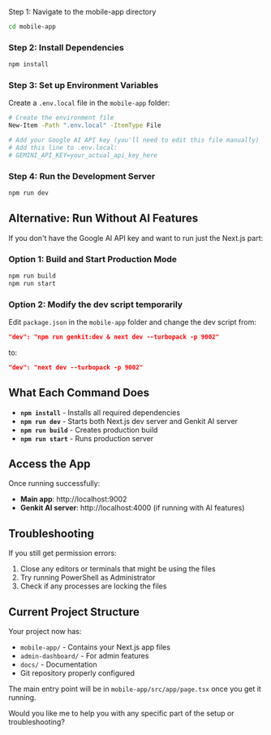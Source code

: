 Step 1: Navigate to the mobile-app directory
```bash
cd mobile-app
```

### Step 2: Install Dependencies
```bash
npm install
```

### Step 3: Set up Environment Variables
Create a `.env.local` file in the `mobile-app` folder:
```bash
# Create the environment file
New-Item -Path ".env.local" -ItemType File

# Add your Google AI API key (you'll need to edit this file manually)
# Add this line to .env.local:
# GEMINI_API_KEY=your_actual_api_key_here
```

### Step 4: Run the Development Server
```bash
npm run dev
```

## Alternative: Run Without AI Features

If you don't have the Google AI API key and want to run just the Next.js part:

### Option 1: Build and Start Production Mode
```bash
npm run build
npm run start
```

### Option 2: Modify the dev script temporarily
Edit `package.json` in the `mobile-app` folder and change the dev script from:
```json
"dev": "npm run genkit:dev & next dev --turbopack -p 9002"
```
to:
```json
"dev": "next dev --turbopack -p 9002"
```

## What Each Command Does

- **`npm install`** - Installs all required dependencies
- **`npm run dev`** - Starts both Next.js dev server and Genkit AI server
- **`npm run build`** - Creates production build
- **`npm run start`** - Runs production server

## Access the App

Once running successfully:
- **Main app**: http://localhost:9002
- **Genkit AI server**: http://localhost:4000 (if running with AI features)

## Troubleshooting

If you still get permission errors:
1. Close any editors or terminals that might be using the files
2. Try running PowerShell as Administrator
3. Check if any processes are locking the files

## Current Project Structure

Your project now has:
- `mobile-app/` - Contains your Next.js app files
- `admin-dashboard/` - For admin features
- `docs/` - Documentation
- Git repository properly configured

The main entry point will be in `mobile-app/src/app/page.tsx` once you get it running.

Would you like me to help you with any specific part of the setup or troubleshooting?
